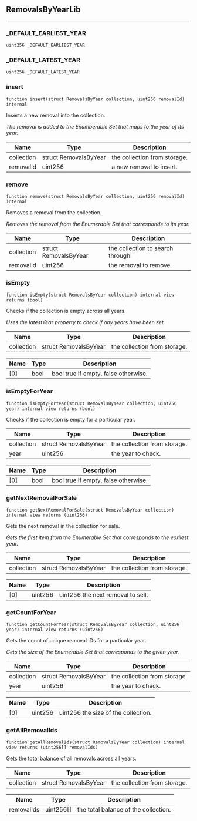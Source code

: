 ## RemovalsByYearLib







---

### _DEFAULT_EARLIEST_YEAR

```solidity
uint256 _DEFAULT_EARLIEST_YEAR
```






### _DEFAULT_LATEST_YEAR

```solidity
uint256 _DEFAULT_LATEST_YEAR
```






### insert

```solidity
function insert(struct RemovalsByYear collection, uint256 removalId) internal
```

Inserts a new removal into the collection.

_The removal is added to the Enumberable Set that maps to the year of its year._

| Name | Type | Description |
| ---- | ---- | ----------- |
| collection | struct RemovalsByYear | the collection from storage. |
| removalId | uint256 | a new removal to insert. |


### remove

```solidity
function remove(struct RemovalsByYear collection, uint256 removalId) internal
```

Removes a removal from the collection.

_Removes the removal from the Enumerable Set that corresponds to its year._

| Name | Type | Description |
| ---- | ---- | ----------- |
| collection | struct RemovalsByYear | the collection to search through. |
| removalId | uint256 | the removal to remove. |


### isEmpty

```solidity
function isEmpty(struct RemovalsByYear collection) internal view returns (bool)
```

Checks if the collection is empty across all years.

_Uses the latestYear property to check if any years have been set._

| Name | Type | Description |
| ---- | ---- | ----------- |
| collection | struct RemovalsByYear | the collection from storage. |

| Name | Type | Description |
| ---- | ---- | ----------- |
| [0] | bool | bool true if empty, false otherwise. |

### isEmptyForYear

```solidity
function isEmptyForYear(struct RemovalsByYear collection, uint256 year) internal view returns (bool)
```

Checks if the collection is empty for a particular year.


| Name | Type | Description |
| ---- | ---- | ----------- |
| collection | struct RemovalsByYear | the collection from storage. |
| year | uint256 | the year to check. |

| Name | Type | Description |
| ---- | ---- | ----------- |
| [0] | bool | bool true if empty, false otherwise. |

### getNextRemovalForSale

```solidity
function getNextRemovalForSale(struct RemovalsByYear collection) internal view returns (uint256)
```

Gets the next removal in the collection for sale.

_Gets the first item from the Enumerable Set that corresponds to the earliest year._

| Name | Type | Description |
| ---- | ---- | ----------- |
| collection | struct RemovalsByYear | the collection from storage. |

| Name | Type | Description |
| ---- | ---- | ----------- |
| [0] | uint256 | uint256 the next removal to sell. |

### getCountForYear

```solidity
function getCountForYear(struct RemovalsByYear collection, uint256 year) internal view returns (uint256)
```

Gets the count of unique removal IDs for a particular year.

_Gets the size of the Enumerable Set that corresponds to the given year._

| Name | Type | Description |
| ---- | ---- | ----------- |
| collection | struct RemovalsByYear | the collection from storage. |
| year | uint256 | the year to check. |

| Name | Type | Description |
| ---- | ---- | ----------- |
| [0] | uint256 | uint256 the size of the collection. |

### getAllRemovalIds

```solidity
function getAllRemovalIds(struct RemovalsByYear collection) internal view returns (uint256[] removalIds)
```

Gets the total balance of all removals across all years.


| Name | Type | Description |
| ---- | ---- | ----------- |
| collection | struct RemovalsByYear | the collection from storage. |

| Name | Type | Description |
| ---- | ---- | ----------- |
| removalIds | uint256[] | the total balance of the collection. |



